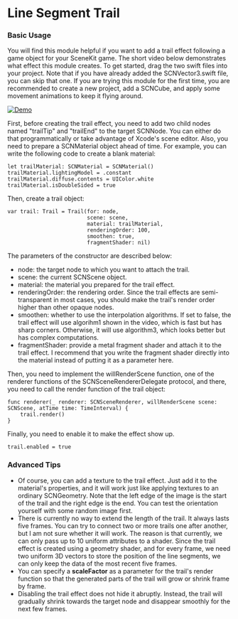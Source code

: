 # Line Segment Trail
### Basic Usage
You will find this module helpful if you want to add a trail effect following a game object for your SceneKit game. The short video below demonstrates what effect this module creates. To get started, drag the two swift files into your project. Note that if you have already added the SCNVector3.swift file, you can skip that one. If you are trying this module for the first time, you are recommended to create a new project, add a SCNCube, and apply some movement animations to keep it flying around.

[![Demo](https://github.com/KelinLyu/KModules/blob/main/GitHub%20Images/Trail%20Demo.gif)](#)

First, before creating the trail effect, you need to add two child nodes named "trailTip" and "trailEnd" to the target SCNNode. You can either do that programmatically or take advantage of Xcode's scene editor. Also, you need to prepare a SCNMaterial object ahead of time. For example, you can write the following code to create a blank material:
```
let trailMaterial: SCNMaterial = SCNMaterial()
trailMaterial.lightingModel = .constant
trailMaterial.diffuse.contents = UIColor.white
trailMaterial.isDoubleSided = true
```
Then, create a trail object:
```
var trail: Trail = Trail(for: node, 
                         scene: scene, 
                         material: trailMaterial, 
                         renderingOrder: 100, 
                         smoothen: true, 
                         fragmentShader: nil)
```
The parameters of the constructor are described below:
- node: the target node to which you want to attach the trail.
- scene: the current SCNScene object.
- material: the material you prepared for the trail effect.
- renderingOrder: the rendering order. Since the trail effects are semi-transparent in most cases, you should make the trail's render order higher than other opaque nodes.
- smoothen: whether to use the interpolation algorithms. If set to false, the trail effect will use algorihm1 shown in the video, which is fast but has sharp corners. Otherwise, it will use algorithm3, which looks better but has complex computations.
- fragmentShader: provide a metal fragment shader and attach it to the trail effect. I recommend that you write the fragment shader directly into the material instead of putting it as a parameter here.

Then, you need to implement the willRenderScene function, one of the renderer functions of the SCNSceneRendererDelegate protocol, and there, you need to call the render function of the trail object:
```
func renderer(_ renderer: SCNSceneRenderer, willRenderScene scene: SCNScene, atTime time: TimeInterval) {
    trail.render()
}
```
Finally, you need to enable it to make the effect show up.
```
trail.enabled = true
```
### Advanced Tips
- Of course, you can add a texture to the trail effect. Just add it to the material's properties, and it will work just like applying textures to an ordinary SCNGeometry. Note that the left edge of the image is the start of the trail and the right edge is the end. You can test the orientation yourself with some random image first.
- There is currently no way to extend the length of the trail. It always lasts five frames. You can try to connect two or more trails one after another, but I am not sure whether it will work. The reason is that currently, we can only pass up to 10 uniform attributes to a shader. Since the trail effect is created using a geometry shader, and for every frame, we need two uniform 3D vectors to store the position of the line segments, we can only keep the data of the most recent five frames. 
- You can specify a **scaleFactor** as a parameter for the trail's render function so that the generated parts of the trail will grow or shrink frame by frame.
- Disabling the trail effect does not hide it abruptly. Instead, the trail will gradually shrink towards the target node and disappear smoothly for the next few frames.

